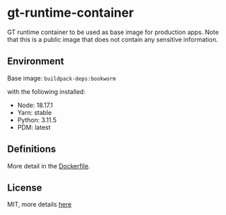 # gt-runtime-container

GT runtime container to be used as base image for production apps. Note that this is a public image that does not contain any sensitive information.

## Environment

Base image: `buildpack-deps:bookworm`

with the following installed:

- Node: 18.17.1
- Yarn: stable
- Python: 3.11.5
- PDM: latest

## Definitions

More detail in the [Dockerfile](./Dockerfile).

## License

MIT, more details [here](./LICENSE)
